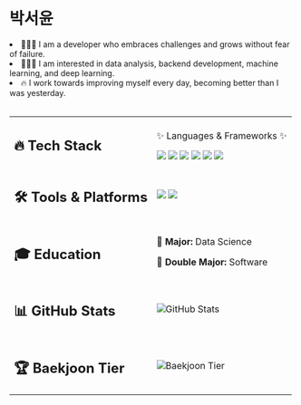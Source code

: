 <div align="left">
  <h1>박서윤</h1>
  <li>👩🏻‍💻 I am a developer who embraces challenges and grows without fear of failure.</li> 
  <li>👩🏻‍💻 I am interested in data analysis, backend development, machine learning, and deep learning.</li>
  <li>🔥 I work towards improving myself every day, becoming better than I was yesterday.</li>
</div>
<br>
<table>
  <tr>
    <td><h2>🔥 Tech Stack</h2></td>
    <td>
      <p>✨ Languages & Frameworks ✨</p>
      <img src="https://img.shields.io/badge/Java-007396?style=for-the-badge&logo=java&logoColor=white"> 
      <img src="https://img.shields.io/badge/C++-00599C?style=for-the-badge&logo=c%2B%2B&logoColor=white">
      <img src="https://img.shields.io/badge/Python-3776AB?style=for-the-badge&logo=python&logoColor=white"> 
      <img src="https://img.shields.io/badge/SpringBoot-6DB33F?style=for-the-badge&logo=springboot&logoColor=white"> 
      <img src="https://img.shields.io/badge/Django-092E20?style=for-the-badge&logo=django&logoColor=white">
      <img src="https://img.shields.io/badge/Swift-FA7343?style=for-the-badge&logo=swift&logoColor=white">
    </td>
  </tr>
  
  <tr>
    <td><h2>🛠️ Tools & Platforms</h2></td>
    <td>
      <img src="https://img.shields.io/badge/GitHub-181717?style=for-the-badge&logo=github&logoColor=white">
      <img src="https://img.shields.io/badge/Git-F05032?style=for-the-badge&logo=git&logoColor=white">
    </td>
  </tr>

  <tr>
    <td><h2>🎓 Education</h2></td>
    <td>
      <p><strong>📌 Major:</strong> Data Science</p>
      <p><strong>📌 Double Major:</strong> Software</p>
    </td>
  </tr>
  
  <tr>
    <td><h2>📊 GitHub Stats</h2></td>
    <td>
      <img src="https://github-readme-stats.vercel.app/api?username=fjqmqjrm&show_icons=true&theme=radical" alt="GitHub Stats">
    </td>
  </tr>

  <tr>
    <td><h2>🏆 Baekjoon Tier</h2></td>
    <td>
      <img src="http://mazassumnida.wtf/api/v2/generate_badge?boj=fjqmqjrm" alt="Baekjoon Tier">
    </td>
  </tr>
</table>
